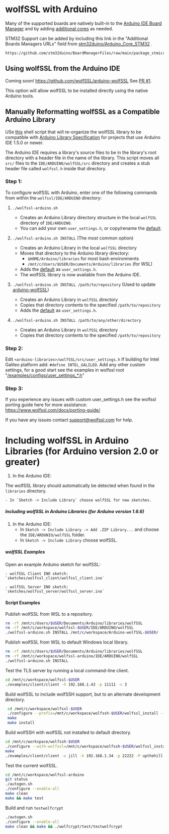 # wolfSSL with Arduino

Many of the supported boards are natively built-in to the [Arduino IDE Board Manager](https://docs.arduino.cc/software/ide-v2/tutorials/ide-v2-board-manager/)
and by adding [additional cores](https://docs.arduino.cc/learn/starting-guide/cores/) as needed.

STM32 Support can be added by including this link in the "Additional Boards Managers URLs" field
from [stm32duino/Arduino_Core_STM32](https://github.com/stm32duino/Arduino_Core_STM32?tab=readme-ov-file#getting-started)   .

```
https://github.com/stm32duino/BoardManagerFiles/raw/main/package_stmicroelectronics_index.json
```

## Using wolfSSL from the Arduino IDE

Coming soon! https://github.com/wolfSSL/arduino-wolfSSL See [PR #1](https://github.com/wolfSSL/Arduino-wolfSSL/pull/1).

This option will allow wolfSSL to be installed directly using the native Arduino tools.

## Manually Reformatting wolfSSL as a Compatible Arduino Library

USe [this](./wolfssl-arduino.sh) shell script that will re-organize the wolfSSL library to be 
compatible with [Arduino Library Specification](https://arduino.github.io/arduino-cli/0.35/library-specification/)
for projects that use Arduino IDE 1.5.0 or newer.

The Arduino IDE requires a library's source files to be in the library's root directory with a
header file in the name of the library. This script moves all `src/` files to the `IDE/ARDUINO/wolfSSL/src`
directory and creates a stub header file called `wolfssl.h` inside that directory.

### Step 1:

To configure wolfSSL with Arduino, enter one of the following commands
from within the `wolfssl/IDE/ARDUINO` directory:

1. `./wolfssl-arduino.sh`
    - Creates an Arduino Library directory structure in the local `wolfSSL` directory of `IDE/ARDUINO`.
    - You can add your own `user_settings.h`, or copy/rename the [default](../../examples/configs/user_settings_arduino.h).

2. `./wolfssl-arduino.sh INSTALL` (The most common option)
    - Creates an Arduino Library in the local `wolfSSL` directory
    - Moves that directory to the Arduino library directory:
        - `$HOME/Arduino/libraries` for most bash environments
        - `/mnt/c/Users/$USER/Documents/Arduino/libraries` (for WSL)
    - Adds the [default](../../examples/configs/user_settings_arduino.h) as `user_settings.h`.
    - The wolfSSL library is now available from the Arduino IDE.

3. `./wolfssl-arduino.sh INSTALL /path/to/repository` (Used to update [arduino-wolfSSL](https://github.com/wolfSSL/arduino-wolfSSL))
    - Creates an Arduino Library in `wolfSSL` directory
    - Copies that directory contents to the specified `/path/to/repository`
    - Adds the [default](../../examples/configs/user_settings_arduino.h) as `user_settings.h`. 
     
4. `./wolfssl-arduino.sh INSTALL /path/to/any/other/directory`
    - Creates an Arduino Library in `wolfSSL` directory
    - Copies that directory contents to the specified `/path/to/repository`

### Step 2:

Edit `<arduino-libraries>/wolfSSL/src/user_settings.h`
If building for Intel Galileo platform add: `#define INTEL_GALILEO`.
Add any other custom settings, for a good start see the examples in wolfssl root
"[/examples/configs/user_settings_*.h](https://github.com/wolfssl/wolfssl/tree/master/examples/configs)"

### Step 3:

If you experience any issues with custom user_settings.h see the wolfssl
porting guide here for more assistance: https://www.wolfssl.com/docs/porting-guide/

If you have any issues contact support@wolfssl.com for help.

# Including wolfSSL in Arduino Libraries (for Arduino version 2.0 or greater)

1. In the Arduino IDE:

The wolfSSL library should automatically be detected when found in the `libraries`
directory.

    - In `Sketch -> Include Library` choose wolfSSL for new sketches.


##### Including wolfSSL in Arduino Libraries (for Arduino version 1.6.6)

1. In the Arduino IDE:
    - In `Sketch -> Include Library -> Add .ZIP Library...` and choose the
        `IDE/ARDUNIO/wolfSSL` folder.
    - In `Sketch -> Include Library` choose wolfSSL.

##### wolfSSL Examples

Open an example Arduino sketch for wolfSSL:

    - wolfSSL Client INO sketch: `sketches/wolfssl_client/wolfssl_client.ino`

    - wolfSSL Server INO sketch: `sketches/wolfssl_server/wolfssl_server.ino`

#### Script Examples

Publish wolfSSL from WSL to a repository.

```bash
rm -rf /mnt/c/Users/$USER/Documents/Arduino/libraries/wolfSSL
rm -rf /mnt/c/workspace/wolfssl-$USER/IDE/ARDUINO/wolfSSL
./wolfssl-arduino.sh INSTALL /mnt/c/workspace/Arduino-wolfSSL-$USER/
```

Publish wolfSSL from WSL to default Windows local library.

```bash
rm -rf /mnt/c/Users/$USER/Documents/Arduino/libraries/wolfSSL
rm -rf /mnt/c/workspace/wolfssl-arduino/IDE/ARDUINO/wolfSSL
./wolfssl-arduino.sh INSTALL
```

Test the TLS server by running a local command-line client.

```bash
cd /mnt/c/workspace/wolfssl-$USER
./examples/client/client -h 192.168.1.43 -p 11111 -v 3
```

Build wolfSSL to include wolfSSH support, but to an alternate development directory.

```bash
 cd /mnt/c/workspace/wolfssl-$USER
 ./configure --prefix=/mnt/c/workspace/wolfssh-$USER/wolfssl_install --enable-ssh
 make
 make install

```

Build wolfSSH with wolfSSL not installed to default directory.

```bash
cd /mnt/c/workspace/wolfssh-$USER
./configure --with-wolfssl=/mnt/c/workspace/wolfssh-$USER/wolfssl_install
make
./examples/client/client -u jill -h 192.168.1.34 -p 22222 -P upthehill
```

Test the current wolfSSL.

```bash
cd /mnt/c/workspace/wolfssl-arduino
git status
./autogen.sh
./configure --enable-all
make clean
make && make test
```

Build and run `testwolfcrypt`

```bash
./autogen.sh
./configure --enable-all
make clean && make && ./wolfcrypt/test/testwolfcrypt
```
